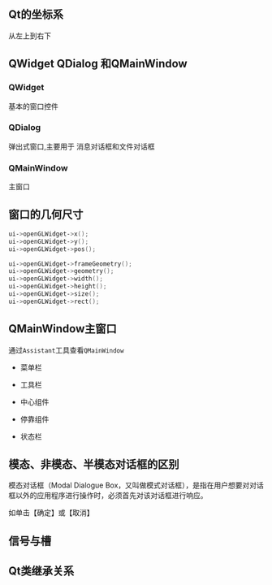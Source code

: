 ## Qt的坐标系

从左上到右下

## QWidget QDialog 和QMainWindow

### QWidget

基本的窗口控件

### QDialog

弹出式窗口,主要用于 消息对话框和文件对话框

### QMainWindow

主窗口

## 窗口的几何尺寸

```cpp
ui‐>openGLWidget‐>x(); 
ui‐>openGLWidget‐>y(); 
ui‐>openGLWidget‐>pos();

ui‐>openGLWidget‐>frameGeometry();
ui‐>openGLWidget‐>geometry();
ui‐>openGLWidget‐>width();
ui‐>openGLWidget‐>height();
ui‐>openGLWidget‐>size();
ui‐>openGLWidget‐>rect();
```



## QMainWindow主窗口

通过`Assistant`工具查看`QMainWindow`

+ 菜单栏

+ 工具栏

+ 中心组件

+ 停靠组件

+ 状态栏

  

## 模态、非模态、半模态对话框的区别

模态对话框（Modal Dialogue Box，又叫做模式对话框），是指在用户想要对对话框以外的应用程序进行操作时，必须首先对该对话框进行响应。

如单击【确定】或【取消】



## 信号与槽



## Qt类继承关系

